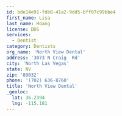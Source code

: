 ```yaml
---
id: bde14e91-fdb8-41a2-9dd5-bff07c99bbe4
first_name: Lisa
last_name: Hoang
license: DDS
services:
  - Dentist
category: Dentists
org_name: 'North View Dental'
address: '3073 N Craig  Rd'
city: 'North Las Vegas'
state: NV
zip: '89032'
phone: '(702) 636-8760'
title: 'North View Dental'
_geoloc:
  lat: 36.2394
  lng: -115.181
---
```

